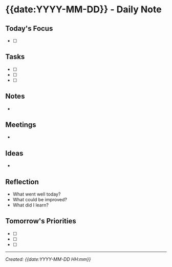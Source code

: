 # {{date:YYYY-MM-DD}} - Daily Note

## Today's Focus
- [ ] 

## Tasks
- [ ] 
- [ ] 
- [ ] 

## Notes
- 

## Meetings
- 

## Ideas
- 

## Reflection
- What went well today?
- What could be improved?
- What did I learn?

## Tomorrow's Priorities
- [ ] 
- [ ] 
- [ ] 

---
*Created: {{date:YYYY-MM-DD HH:mm}}*
